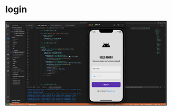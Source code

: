 # login

![Alt text](https://github.com/falconsoft3d/images/blob/main/login.png?raw=true "Marlon Odoo")
